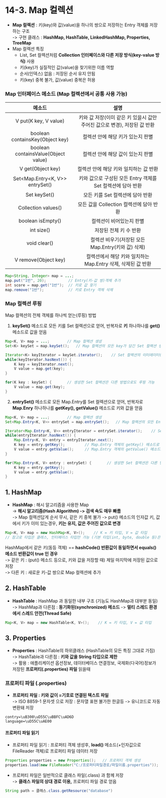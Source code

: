 # 14-3. Map 컬렉션

- **Map 컬렉션** : 키(key)와 값(value)을 하나의 쌍으로 저장하는 Entry 객체를 저장하는 구조  
-> 구현 클래스 : **HashMap, HashTable, LinkedHashMap, Properties, TreeMap**  
- Map 컬렉션 특징 
    - List, Set 컬렉션처럼 **Collection 인터페이스와 다른 저장 방식(key-value 방식)** 사용
    - 키(key)가 실질적인 값(value)을 찾기위한 이름 역할
    - 순서(인덱스) 없음 : 저장된 순서 유지 안됨
    - 키(key) 중복 불가, 값(value) 중복은 허용

### Map 인터페이스 메소드 (Map 컬렉션에서 공통 사용 가능)

메소드|설명
:---:|:---:
V put(K key, V value)|키와 값 저장(이미 같은 키 있을시 값만 주어진 값으로 변경), 저장된 값 반환
boolean containsKey(Object key)|컬렉션 안에 해당 키가 있는지 판별
boolean containsValue(Object value)|컬렉션 안에 해당 값이 있는지 판별
V get(Object key)|컬렉션 안에 해당 키와 일치하는 값 반환
Set<Map.Entry<K, V>> entrySet()|키와 값으로 구성된 모든 Entry 객체를 Set 컬렉션에 담아 반환
Set<K> keySet()|모든 키를 Set 컬렉션에 담아 반환
Collection<V> values()|모든 값을 Collection 컬렉션에 담아 반환
boolean isEmpty()|컬렉션이 비어있는지 판별
int size()|저장된 전체 키 수 반환
void clear()|컬렉션 비우기(저장된 모든 Map.Entry(키와 값) 삭제)
V remove(Object key)|컬렉션에서 해당 키와 일치하는 Map.Entry 삭제, 삭제된 값 반환

```java
Map<String, Integer> map = ...;     
map.put("1반", 20);          // Entry(키-값 쌍)객체 추가
int score = map.get("1반");  // 키로 값 찾기
map.remove("1반");           // 키로 Entry 객체 삭제
```

### Map 컬렉션 루핑

Map 컬렉션의 전체 객체를 하나씩 얻는(루핑) 방법
1. **keySet()** 메소드로 모든 키를 Set 컬렉션으로 얻어, 반복자로 **키** 하나하나를 **get()** 메소드로 값을 얻음
```java
Map<K, V> map = ...;        // Map 컬렉션 생성
Set<K> keySet = map.keySet();   // Map 컬렉션의 모든 key가 담긴 Set 컬렉션 생성

Iterator<K> keyIterator = keySet.iterator();    // Set 컬렉션의 이터레이터(반복자) 생성
while(keyIterator.hasNext()) {
    K key = keyIterator.next();
    V value = map.get(key);
}

for(K key : keySet) {       // 생성한 Set 컬렉션은 다른 방법으로도 루핑 가능
    V value = map.get(key); 
}
```
2. **entrySet()** 메소드로 모든 Map.Entry를 Set 컬렉션으로 얻어, 반복자로 **Map.Enry** 하나하나를 **getKey(), getValue()** 메소드로 키와 값을 얻음
```java
Map<K, V> map = ...;        // Map 컬렉션 생성
Set<Map.Entry<K, V>> entrySet = map.entrySet();   // Map 컬렉션의 모든 Entry 객체가 담긴 Set 컬렉션 생성

Iterator<Map.Entry<K, V>> entryIterator = entrySet.iterator();    // Set 컬렉션의 이터레이터(반복자) 생성
while(entryIterator.hasNext()) {
    Map.Entry<K, V> entry = entryIterator.next();
    K key = entry.getKey();         // Map.Entry 객체의 getKey() 메소드로 키(key) 반환
    V value = entry.getValue();     // Map.Entry 객체의 getValue() 메소드로 값(value) 반환 
}

for(Map.Entry<K, V> entry : entrySet) {       // 생성한 Set 컬렉션은 다른 방법으로도 루핑 가능
    K key = entry.getKey();
    V value = entry.getValue();
}
```

## 1. HashMap

- **HashMap** : 해시 알고리즘을 사용한 Map     
-> **해시 알고리즘(Hash Algorithm) -> 검색 속도 매우 빠름**  
-> Map 컬렉션답게 순서 무시, 같은 키 중복 불가 -> put() 메소드의 인자값 키, 값에서 키가 이미 있는경우, **키는 유지, 값은 주어진 값으로 변경** 

```java
Map<K, V> map = new HashMap<K, V>();    // K = 키 타입, V = 값 타입 
// 참고로 타입은 클래스, 인터페이스 타입만 가능 (기본 타입(int, byte, double 등)은 사용 불가)
```

HashMap에서 같은 키(동등 객체) == **hashCode() 반환값이 동일하면서 equals() 메소드 반환값이 true 인 경우**   
-> 같은 키 : (put() 메소드 등으로, 키와 값을 저장할 때) 제일 마지막에 저장된 값으로 저장  
-> 다른 키 : 새로운 키-값 쌍으로 Map 컬렉션에 추가


## 2. HashTable

- **HashTable** : HashMap 과 동일한 내부 구조 (기능도 HashMap과 대부분 동일)    
-> HashMap과 다른점 : **동기화된(synchronized) 메소드** -> **멀티 스레드 환경에서 스레드 안전(Thread Safe)**  

```java
Map<K, V> map = new HashTable<K, V>();    // K = 키 타입, V = 값 타입 
```

## 3. Properties

- **Properties** : HashTable의 하위클래스 (HashTable의 모든 특징 그대로 가짐)  
-> HashTable과 다른점 : **키와 값을 String 타입으로 제한**   
-> 활용 : 애플리케이션 옵션정보, 데이터베이스 연결정보, 국제화(다국어)정보가 저장된 **프로퍼티(.properties) 파일** 읽을때

### 프로퍼티 파일 (.properties)

- **프로퍼티 파일 : 키와 값이 =기호로 연결된 텍스트 파일**  
-> ISO 8859-1 문자셋 으로 저장 : 문자열 표현 불가한 한글등 -> 유니코드로 자동 변환돼 저장

```properties
contry=\uB300\uD55C\uBBFC\uAD6D
language=\uD55C\uAE00
```

#### 프로퍼티 파일 읽기

- 프로퍼티 파일 읽기 : 프로퍼티 객체 생성후, **load()** 메소드(+인자값으로 FileReader 객체)로 프로퍼티 파일 데이터 저장
```java
Properties properties = new Properties();   // 프로퍼티 객체 생성
properties.load(new FileReader("C:/프로퍼티파일경로/파일이름.properties"));     // load()로 프로퍼티 파일 읽기
```

- 프로퍼티 파일은 일반적으로 클래스 파일(.class) 과 함께 저장  
-> **클래스 파일의 상대 경로 이용,** 프로퍼티 파일 경로 얻음
```java
String path = 클래스.class.getResource("database")
```
